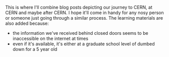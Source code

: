 This is where I'll combine blog posts depicting our journey to CERN, at CERN and maybe after CERN. I hope it'll come in handy for any nosy person or someone just going through a similar process.
The learning materials are also added because:
- the information we've received behind closed doors seems to be inaccessible on the internet at times
-  even if it's available, it's either at a graduate school level of dumbed down for a 5 year old
  
